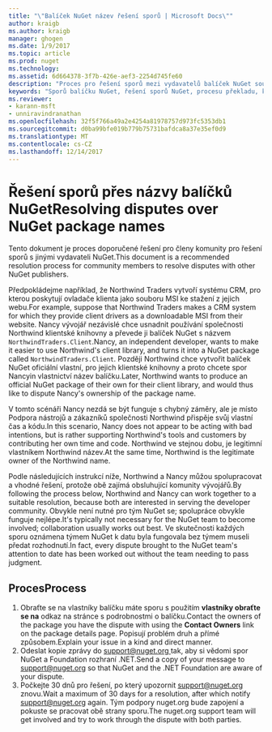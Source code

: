 ```yaml
---
title: "\"Balíček NuGet název řešení sporů | Microsoft Docs\""
author: kraigb
ms.author: kraigb
manager: ghogen
ms.date: 1/9/2017
ms.topic: article
ms.prod: nuget
ms.technology: 
ms.assetid: 6d664378-3f7b-426e-aef3-2254d745fe60
description: "Proces pro řešení sporů mezi vydavatelů balíček NuGet související s brandingem, ochranné známky a jiných situacích konflikt."
keywords: "Sporů balíčku NuGet, řešení sporů NuGet, procesu překladu, který sporu"
ms.reviewer:
- karann-msft
- unniravindranathan
ms.openlocfilehash: 32f5f766a49a2e4254a81978757d973fc5353db1
ms.sourcegitcommit: d0ba99bfe019b779b75731bafdca8a37e35ef0d9
ms.translationtype: MT
ms.contentlocale: cs-CZ
ms.lasthandoff: 12/14/2017
---
```

# <a name="resolving-disputes-over-nuget-package-names"></a><span data-ttu-id="d8f56-104">Řešení sporů přes názvy balíčků NuGet</span><span class="sxs-lookup"><span data-stu-id="d8f56-104">Resolving disputes over NuGet package names</span></span>

<span data-ttu-id="d8f56-105">Tento dokument je proces doporučené řešení pro členy komunity pro řešení sporů s jinými vydavateli NuGet.</span><span class="sxs-lookup"><span data-stu-id="d8f56-105">This document is a recommended resolution process for community members to resolve disputes with other NuGet publishers.</span></span>  

<span data-ttu-id="d8f56-106">Předpokládejme například, že Northwind Traders vytvoří systému CRM, pro kterou poskytují ovladače klienta jako souboru MSI ke stažení z jejich webu.</span><span class="sxs-lookup"><span data-stu-id="d8f56-106">For example, suppose that Northwind Traders makes a CRM system for which they provide client drivers as a downloadable MSI from their website.</span></span> <span data-ttu-id="d8f56-107">Nancy vývojář nezávislé chce usnadnit používání společnosti Northwind klientské knihovny a převede ji balíček NuGet s názvem `NorthwindTraders.Client`.</span><span class="sxs-lookup"><span data-stu-id="d8f56-107">Nancy, an independent developer, wants to make it easier to use Northwind's client library, and turns it into a NuGet package called `NorthwindTraders.Client`.</span></span> <span data-ttu-id="d8f56-108">Později Northwind chce vytvořit balíček NuGet oficiální vlastní, pro jejich klientské knihovny a proto chcete spor Nancyin vlastnictví název balíčku.</span><span class="sxs-lookup"><span data-stu-id="d8f56-108">Later, Northwind wants to produce an official NuGet package of their own for their client library, and would thus like to dispute Nancy's ownership of the package name.</span></span>

<span data-ttu-id="d8f56-109">V tomto scénáři Nancy nezdá se být funguje s chybný záměry, ale je místo Podpora nástrojů a zákazníků společnosti Northwind přispěje svůj vlastní čas a kódu.</span><span class="sxs-lookup"><span data-stu-id="d8f56-109">In this scenario, Nancy does not appear to be acting with bad intentions, but is rather supporting Northwind's tools and customers by contributing her own time and code.</span></span> <span data-ttu-id="d8f56-110">Northwind ve stejnou dobu, je legitimní vlastníkem Northwind název.</span><span class="sxs-lookup"><span data-stu-id="d8f56-110">At the same time, Northwind is the legitimate owner of the Northwind name.</span></span>

<span data-ttu-id="d8f56-111">Podle následujících instrukcí níže, Northwind a Nancy můžou spolupracovat a vhodné řešení, protože obě zajímá obsluhující komunity vývojářů.</span><span class="sxs-lookup"><span data-stu-id="d8f56-111">By following the process below, Northwind and Nancy can work together to a suitable resolution, because both are interested in serving the developer community.</span></span> <span data-ttu-id="d8f56-112">Obvykle není nutné pro tým NuGet se; spolupráce obvykle funguje nejlépe.</span><span class="sxs-lookup"><span data-stu-id="d8f56-112">It's typically not necessary for the NuGet team to become involved; collaboration usually works out best.</span></span> <span data-ttu-id="d8f56-113">Ve skutečnosti každých sporu oznámena týmem NuGet k datu byla fungovala bez týmem museli předat rozhodnutí.</span><span class="sxs-lookup"><span data-stu-id="d8f56-113">In fact, every dispute brought to the NuGet team's attention to date has been worked out without the team needing to pass judgment.</span></span>


## <a name="process"></a><span data-ttu-id="d8f56-114">Proces</span><span class="sxs-lookup"><span data-stu-id="d8f56-114">Process</span></span>

1. <span data-ttu-id="d8f56-115">Obraťte se na vlastníky balíčku máte sporu s použitím **vlastníky obraťte se na** odkaz na stránce s podrobnostmi o balíčku.</span><span class="sxs-lookup"><span data-stu-id="d8f56-115">Contact the owners of the package you have the dispute with using the **Contact Owners** link on the package details page.</span></span> <span data-ttu-id="d8f56-116">Popisují problém druh a přímé způsobem.</span><span class="sxs-lookup"><span data-stu-id="d8f56-116">Explain your issue in a kind and direct manner.</span></span>
2. <span data-ttu-id="d8f56-117">Odeslat kopie zprávy do [ support@nuget.org ](mailto:support@nuget.org) tak, aby si vědomi spor NuGet a Foundation rozhraní .NET.</span><span class="sxs-lookup"><span data-stu-id="d8f56-117">Send a copy of your message to [support@nuget.org](mailto:support@nuget.org) so that NuGet and the .NET Foundation are aware of your dispute.</span></span>
3. <span data-ttu-id="d8f56-118">Počkejte 30 dnů pro řešení, po který upozornit [ support@nuget.org ](mailto:support@nuget.org) znovu.</span><span class="sxs-lookup"><span data-stu-id="d8f56-118">Wait a maximum of 30 days for a resolution, after which notify [support@nuget.org](mailto:support@nuget.org) again.</span></span> <span data-ttu-id="d8f56-119">Tým podpory nuget.org bude zapojení a pokuste se pracovat obě strany sporu.</span><span class="sxs-lookup"><span data-stu-id="d8f56-119">The nuget.org support team will get involved and try to work through the dispute with both parties.</span></span>
